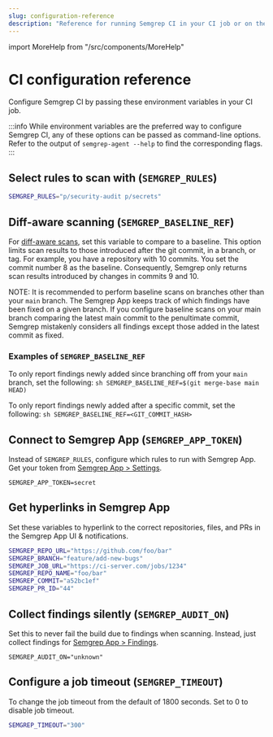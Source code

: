```yaml
---
slug: configuration-reference
description: "Reference for running Semgrep CI in your CI job or on the command line using semgrep-agent. Learn how to select rules to scan with, enable diff-aware scanning, connect to Semgrep App, and more."
---
```


import MoreHelp from "/src/components/MoreHelp"

# CI configuration reference

Configure Semgrep CI by passing these environment variables in your CI job.

:::info
While environment variables are the preferred way to configure Semgrep CI, any of these options can be passed as command-line options. Refer to the output of `semgrep-agent --help` to find the corresponding flags.
:::


## Select rules to scan with (`SEMGREP_RULES`)

```sh
SEMGREP_RULES="p/security-audit p/secrets"
```

## Diff-aware scanning (`SEMGREP_BASELINE_REF`)

For [diff-aware scans](overview.md#features), set this variable to compare to a baseline. This option limits scan results to those introduced after the git commit, in a branch, or tag. For example, you have a repository with 10 commits. You set the commit number 8 as the baseline. Consequently, Semgrep only returns scan results introduced by changes in commits 9 and 10.

NOTE: It is recommended to perform baseline scans on branches other than your `main` branch. The Semgrep App keeps track of which findings have been fixed on a given branch. If you configure baseline scans on your main branch comparing the latest main commit to the penultimate commit, Semgrep mistakenly considers all findings except those added in the latest commit as fixed.
 
### Examples of `SEMGREP_BASELINE_REF`

To only report findings newly added
since branching off from your `main` branch, set the following:
    ```sh
    SEMGREP_BASELINE_REF=$(git merge-base main HEAD)
    ```

To only report findings newly added
after a specific commit, set the following:
    ```sh
    SEMGREP_BASELINE_REF=<GIT_COMMIT_HASH>
    ```

## Connect to Semgrep App (`SEMGREP_APP_TOKEN`)

Instead of `SEMGREP_RULES`, configure which rules to run with Semgrep App.
Get your token from [Semgrep App > Settings](https://semgrep.dev/manage/settings).

```
SEMGREP_APP_TOKEN=secret
```

## Get hyperlinks in Semgrep App

Set these variables to hyperlink to the correct repositories, files, and PRs
in the Semgrep App UI & notifications.

```sh
SEMGREP_REPO_URL="https://github.com/foo/bar"
SEMGREP_BRANCH="feature/add-new-bugs"
SEMGREP_JOB_URL="https://ci-server.com/jobs/1234"
SEMGREP_REPO_NAME="foo/bar"
SEMGREP_COMMIT="a52bc1ef"
SEMGREP_PR_ID="44"
```

## Collect findings silently (`SEMGREP_AUDIT_ON`)

Set this to never fail the build due to findings when scanning.
Instead, just collect findings for [Semgrep App > Findings](https://semgrep.dev/manage/findings).

```
SEMGREP_AUDIT_ON="unknown"
```

## Configure a job timeout (`SEMGREP_TIMEOUT`)

To change the job timeout from the default of 1800 seconds. Set to 0 to disable job timeout.

```sh
SEMGREP_TIMEOUT="300"
```

<MoreHelp />
